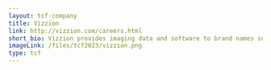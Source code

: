 ```yaml
---
layout: tcf-company
title: Vizzion 
link: http://vizzion.com/careers.html
short_bio: Vizzion provides imaging data and software to brand names such as Microsoft, Mercedes-Benz, and IBM. Our imagery is used by millions of users every week, saving them time, money and frustration, while also helping the environment by reducing vehicle emissions. 
imageLink: /files/tcf2023/vizzion.png
type: tcf
---
```

